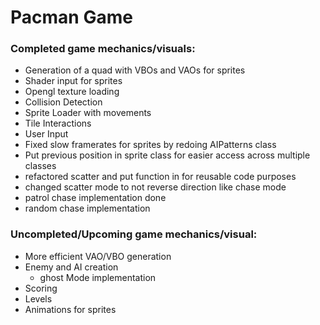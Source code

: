 ﻿# Pacman Game

### __Completed game mechanics/visuals__:
* Generation of a quad with VBOs and VAOs for sprites
* Shader input for sprites
* Opengl texture loading
* Collision Detection
* Sprite Loader with movements
* Tile Interactions
* User Input
* Fixed slow framerates for sprites by redoing AIPatterns class
* Put previous position in sprite class for easier access across multiple classes
* refactored scatter and put function in for reusable code purposes
* changed scatter mode to not reverse direction like chase mode
* patrol chase implementation done
* random chase implementation


### __Uncompleted/Upcoming game mechanics/visual__:
* More efficient VAO/VBO generation
* Enemy and AI creation
	* ghost Mode implementation
* Scoring
* Levels
* Animations for sprites
